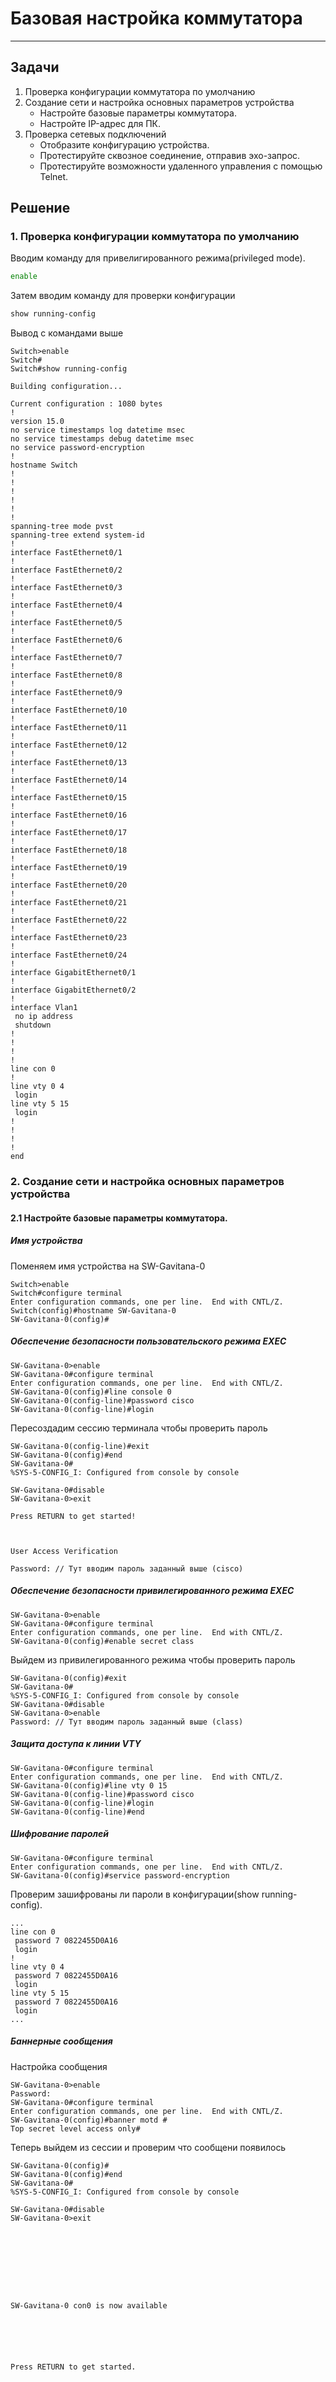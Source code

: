 # Базовая настройка коммутатора

---

## Задачи
1. Проверка конфигурации коммутатора по умолчанию
2. Создание сети и настройка основных параметров устройства 
    - Настройте базовые параметры коммутатора.
    - Настройте IP-адрес для ПК.
3. Проверка сетевых подключений
    - Отобразите конфигурацию устройства.
    - Протестируйте сквозное соединение, отправив эхо-запрос.
    - Протестируйте возможности удаленного управления с помощью Telnet.

## Решение



### 1. Проверка конфигурации коммутатора по умолчанию

Вводим команду для привелигированного режима(privileged mode).
```bash
enable
```

Затем вводим команду для проверки конфигурации
```bash
show running-config
```

Вывод с командами выше


```
Switch>enable
Switch#
Switch#show running-config

Building configuration...

Current configuration : 1080 bytes
!
version 15.0
no service timestamps log datetime msec
no service timestamps debug datetime msec
no service password-encryption
!
hostname Switch
!
!
!
!
!
!
spanning-tree mode pvst
spanning-tree extend system-id
!
interface FastEthernet0/1
!
interface FastEthernet0/2
!
interface FastEthernet0/3
!
interface FastEthernet0/4
!
interface FastEthernet0/5
!
interface FastEthernet0/6
!
interface FastEthernet0/7
!
interface FastEthernet0/8
!
interface FastEthernet0/9
!
interface FastEthernet0/10
!
interface FastEthernet0/11
!
interface FastEthernet0/12
!
interface FastEthernet0/13
!
interface FastEthernet0/14
!
interface FastEthernet0/15
!
interface FastEthernet0/16
!
interface FastEthernet0/17
!
interface FastEthernet0/18
!
interface FastEthernet0/19
!
interface FastEthernet0/20
!
interface FastEthernet0/21
!
interface FastEthernet0/22
!
interface FastEthernet0/23
!
interface FastEthernet0/24
!
interface GigabitEthernet0/1
!
interface GigabitEthernet0/2
!
interface Vlan1
 no ip address
 shutdown
!
!
!
!
line con 0
!
line vty 0 4
 login
line vty 5 15
 login
!
!
!
!
end
```


### 2. Создание сети и настройка основных параметров устройства 
#### 2.1 Настройте базовые параметры коммутатора.
##### Имя устройства

Поменяем имя устройства на SW-Gavitana-0
```
Switch>enable
Switch#configure terminal
Enter configuration commands, one per line.  End with CNTL/Z.
Switch(config)#hostname SW-Gavitana-0
SW-Gavitana-0(config)#
```
##### Обеспечение безопасности пользовательского режима EXEC


```
SW-Gavitana-0>enable
SW-Gavitana-0#configure terminal
Enter configuration commands, one per line.  End with CNTL/Z.
SW-Gavitana-0(config)#line console 0
SW-Gavitana-0(config-line)#password cisco
SW-Gavitana-0(config-line)#login
```

Пересоздадим сессию терминала чтобы проверить пароль


```
SW-Gavitana-0(config-line)#exit
SW-Gavitana-0(config)#end
SW-Gavitana-0#
%SYS-5-CONFIG_I: Configured from console by console

SW-Gavitana-0#disable
SW-Gavitana-0>exit

Press RETURN to get started!



User Access Verification

Password: // Тут вводим пароль заданный выше (cisco)
```
##### Обеспечение безопасности привилегированного режима EXEC
```
SW-Gavitana-0>enable
SW-Gavitana-0#configure terminal
Enter configuration commands, one per line.  End with CNTL/Z.
SW-Gavitana-0(config)#enable secret class
```
Выйдем из привилегированного режима чтобы проверить пароль
```
SW-Gavitana-0(config)#exit
SW-Gavitana-0#
%SYS-5-CONFIG_I: Configured from console by console
SW-Gavitana-0#disable
SW-Gavitana-0>enable
Password: // Тут вводим пароль заданный выше (class)
```

##### Защита доступа к линии VTY
```
SW-Gavitana-0#configure terminal
Enter configuration commands, one per line.  End with CNTL/Z.
SW-Gavitana-0(config)#line vty 0 15
SW-Gavitana-0(config-line)#password cisco
SW-Gavitana-0(config-line)#login
SW-Gavitana-0(config-line)#end
```
##### Шифрование паролей
```
SW-Gavitana-0#configure terminal
Enter configuration commands, one per line.  End with CNTL/Z.
SW-Gavitana-0(config)#service password-encryption
```
Проверим зашифрованы ли пароли в конфигурации(show running-config).

```
...
line con 0
 password 7 0822455D0A16
 login
!
line vty 0 4
 password 7 0822455D0A16
 login
line vty 5 15
 password 7 0822455D0A16
 login
...
```
##### Баннерные сообщения
Настройка сообщения
```
SW-Gavitana-0>enable
Password: 
SW-Gavitana-0#configure terminal
Enter configuration commands, one per line.  End with CNTL/Z.
SW-Gavitana-0(config)#banner motd #
Top secret level access only#
```

Теперь выйдем из сессии и проверим что сообщени появилось
```
SW-Gavitana-0(config)#
SW-Gavitana-0(config)#end
SW-Gavitana-0#
%SYS-5-CONFIG_I: Configured from console by console

SW-Gavitana-0#disable
SW-Gavitana-0>exit









SW-Gavitana-0 con0 is now available






Press RETURN to get started.











Top secret level access only

User Access Verification

Password: 

SW-Gavitana-0>
```
##### Настройка ip адреса коммутатора на интерфейсе SVI

```
SW-Gavitana-0(config)#interface vlan 1
SW-Gavitana-0(config-if)#ip address 192.168.1.20 255.255.255.0
SW-Gavitana-0(config-if)#no shutdown
```

#### 2.2 Настройте IP-адрес для ПК.

Настраиваем IP на виртуальном PC в packet tracer.

Жмем на PC -> Config -> FastEthernet0 и задаем ip адрес и маску.

![](./ip_config.png)

### 3. Проверка сетевых подключений
#### 3.1 Отобразите конфигурацию устройства.
```
SW-Gavitana-0#show running-config 
```
Конфигурация 
```
Building configuration...

Current configuration : 1272 bytes
!
version 15.0
no service timestamps log datetime msec
no service timestamps debug datetime msec
service password-encryption
!
hostname SW-Gavitana-0
!
enable secret 5 $1$mERr$9cTjUIEqNGurQiFU.ZeCi1
!
!
!
!
!
!
spanning-tree mode pvst
spanning-tree extend system-id
!
interface FastEthernet0/1
!
interface FastEthernet0/2
!
interface FastEthernet0/3
!
interface FastEthernet0/4
!
interface FastEthernet0/5
!
interface FastEthernet0/6
!
interface FastEthernet0/7
!
interface FastEthernet0/8
!
interface FastEthernet0/9
!
interface FastEthernet0/10
!
interface FastEthernet0/11
!
interface FastEthernet0/12
!
interface FastEthernet0/13
!
interface FastEthernet0/14
!
interface FastEthernet0/15
!
interface FastEthernet0/16
!
interface FastEthernet0/17
!
interface FastEthernet0/18
!
interface FastEthernet0/19
!
interface FastEthernet0/20
!
interface FastEthernet0/21
!
interface FastEthernet0/22
!
interface FastEthernet0/23
!
interface FastEthernet0/24
!
interface GigabitEthernet0/1
!
interface GigabitEthernet0/2
!
interface Vlan1
 ip address 192.168.1.2 255.255.255.0
!
banner motd ^CTop secret level access only^C
!
!
!
line con 0
 password 7 0822455D0A16
 login
!
line vty 0 4
 password 7 0822455D0A16
 login
line vty 5 15
 password 7 0822455D0A16
 login
!
!
!
!
end
```

#### 3.2 Протестируйте сквозное соединение, отправив эхо-запрос.
В командной строке виртуального PC с помощью утилиты ping проверяем связь с адресом PC.

```commandline
C:\>ping 192.168.1.10

Pinging 192.168.1.10 with 32 bytes of data:

Reply from 192.168.1.10: bytes=32 time=1ms TTL=128
Reply from 192.168.1.10: bytes=32 time=3ms TTL=128
Reply from 192.168.1.10: bytes=32 time=2ms TTL=128
Reply from 192.168.1.10: bytes=32 time=3ms TTL=128

Ping statistics for 192.168.1.10:
    Packets: Sent = 4, Received = 4, Lost = 0 (0% loss),
Approximate round trip times in milli-seconds:
    Minimum = 1ms, Maximum = 3ms, Average = 2ms

C:\>
```
В командной строке виртуального PC с помощью утилиты ping проверяем связь с адресом интерфейса SVI коммутатора Switch1(SW-Gavitana-0)
```commandline
C:\>ping 192.168.1.2

Pinging 192.168.1.2 with 32 bytes of data:

Reply from 192.168.1.2: bytes=32 time<1ms TTL=255
Reply from 192.168.1.2: bytes=32 time<1ms TTL=255
Reply from 192.168.1.2: bytes=32 time<1ms TTL=255
Reply from 192.168.1.2: bytes=32 time<1ms TTL=255

Ping statistics for 192.168.1.2:
    Packets: Sent = 4, Received = 4, Lost = 0 (0% loss),
Approximate round trip times in milli-seconds:
    Minimum = 0ms, Maximum = 0ms, Average = 0ms
C:\>
```
#### 3.3 Протестируйте возможности удаленного управления с помощью Telnet.
Жмем на PC -> Desktop -> Telnet/Ssh client

![](./choose-ssh-telnet.png)

В окне вводим адрес интерфейса SVI коммутатора.
![](./telnet.png)

Видим что подлючение удалось

![](./success.png)